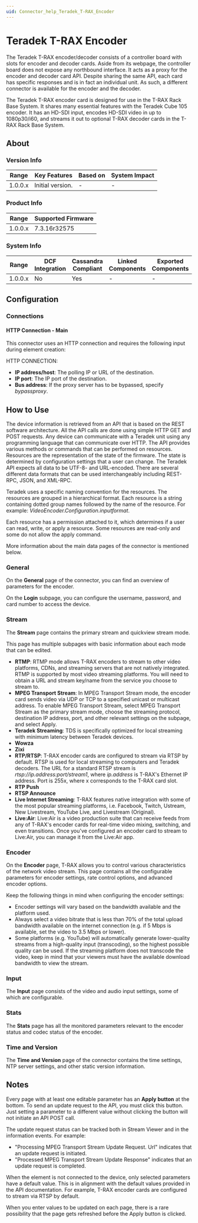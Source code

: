 ```yaml
---
uid: Connector_help_Teradek_T-RAX_Encoder
---
```


# Teradek T-RAX Encoder

The Teradek T-RAX encoder/decoder consists of a controller board with slots for encoder and decoder cards. Aside from its webpage, the controller board does not expose any northbound interface. It acts as a proxy for the encoder and decoder card API. Despite sharing the same API, each card has specific responses and is in fact an individual unit. As such, a different connector is available for the encoder and the decoder.

The Teradek T-RAX encoder card is designed for use in the T-RAX Rack Base System. It shares many essential features with the Teradek Cube 105 encoder. It has an HD-SDI input, encodes HD-SDI video in up to 1080p30/i60, and streams it out to optional T-RAX decoder cards in the T-RAX Rack Base System.

## About

### Version Info

| **Range** | **Key Features** | **Based on** | **System Impact** |
|-----------|------------------|--------------|-------------------|
| 1.0.0.x   | Initial version. | \-           | \-                |

### Product Info

| Range     | Supported Firmware     |
|-----------|------------------------|
| 1.0.0.x   | 7.3.16r32575           |

### System Info

| Range     | DCF Integration     | Cassandra Compliant     | Linked Components     | Exported Components     |
|-----------|---------------------|-------------------------|-----------------------|-------------------------|
| 1.0.0.x   | No                  | Yes                     | \-                    | \-                      |

## Configuration

### Connections

#### HTTP Connection - Main

This connector uses an HTTP connection and requires the following input during element creation:

HTTP CONNECTION:

- **IP address/host**: The polling IP or URL of the destination.
- **IP port**: The IP port of the destination.
- **Bus address**: If the proxy server has to be bypassed, specify *bypassproxy*.

## How to Use

The device information is retrieved from an API that is based on the REST software architecture. All the API calls are done using simple HTTP GET and POST requests. Any device can communicate with a Teradek unit using any programming language that can communicate over HTTP. The API provides various methods or commands that can be performed on resources. Resources are the representation of the state of the firmware. The state is determined by configuration settings that a user can change. The Teradek API expects all data to be UTF-8- and URL-encoded. There are several different data formats that can be used interchangeably including REST-RPC, JSON, and XML-RPC.

Teradek uses a specific naming convention for the resources. The resources are grouped in a hierarchical format. Each resource is a string containing dotted group names followed by the name of the resource. For example: *VideoEncoder.Configuration.inputformat*.

Each resource has a permission attached to it, which determines if a user can read, write, or apply a resource. Some resources are read-only and some do not allow the apply command.

More information about the main data pages of the connector is mentioned below.

### General

On the **General** page of the connector, you can find an overview of parameters for the encoder.

On the **Login** subpage, you can configure the username, password, and card number to access the device.

### Stream

The **Stream** page contains the primary stream and quickview stream mode.

This page has multiple subpages with basic information about each mode that can be edited.

- **RTMP**: RTMP mode allows T-RAX encoders to stream to other video platforms, CDNs, and streaming servers that are not natively integrated. RTMP is supported by most video streaming platforms.
  You will need to obtain a URL and stream key/name from the service you choose to stream to.
- **MPEG Transport Stream**: In MPEG Transport Stream mode, the encoder card sends video via UDP or TCP to a specified unicast or multicast address.
  To enable MPEG Transport Stream, select MPEG Transport Stream as the primary stream mode, choose the streaming protocol, destination IP address, port, and other relevant settings on the subpage, and select Apply.
- **Teradek Streaming**: TDS is specifically optimized for local streaming with minimum latency between Teradek devices.
- **Wowza**
- **Zixi**
- **RTP/RTSP**: T-RAX encoder cards are configured to stream via RTSP by default. RTSP is used for local streaming to computers and Teradek decoders. The URL for a standard RTSP stream is *rtsp://ip.address:port/stream1*, where *ip.address* is T-RAX's Ethernet IP address. Port is 255x, where x corresponds to the T-RAX card slot.
- **RTP Push**
- **RTSP Announce**
- **Live Internet Streaming**: T-RAX features native integration with some of the most popular streaming platforms, i.e. Facebook, Twitch, Ustream, New Livestream, YouTube Live, and Livestream (Original).
- **Live:Air**: Live:Air is a video production suite that can receive feeds from any of T-RAX's encoder cards for real-time video mixing, switching, and even transitions.
  Once you've configured an encoder card to stream to Live:Air, you can manage it from the Live:Air app.

### Encoder

On the **Encoder** page, T-RAX allows you to control various characteristics of the network video stream. This page contains all the configurable parameters for encoder settings, rate control options, and advanced encoder options.

Keep the following things in mind when configuring the encoder settings:

- Encoder settings will vary based on the bandwidth available and the platform used.
- Always select a video bitrate that is less than 70% of the total upload bandwidth available on the internet connection (e.g. if 5 Mbps is available, set the video to 3.5 Mbps or lower).
- Some platforms (e.g. YouTube) will automatically generate lower-quality streams from a high-quality input (transcoding), so the highest possible quality can be used. If the streaming platform does not transcode the video, keep in mind that your viewers must have the available download bandwidth to view the stream.

### Input

The **Input** page consists of the video and audio input settings, some of which are configurable.

### Stats

The **Stats** page has all the monitored parameters relevant to the encoder status and codec status of the encoder.

### Time and Version

The **Time and Version** page of the connector contains the time settings, NTP server settings, and other static version information.

## Notes

Every page with at least one editable parameter has an **Apply button** at the bottom. To send an update request to the API, you must click this button. Just setting a parameter to a different value without clicking the button will not initiate an API POST call.

The update request status can be tracked both in Stream Viewer and in the information events. For example:

- "Processing MPEG Transport Stream Update Request. Url" indicates that an update request is initiated.
- "Processed MPEG Transport Stream Update Response" indicates that an update request is completed.

When the element is not connected to the device, only selected parameters have a default value. This is in alignment with the default values provided in the API documentation. For example, T-RAX encoder cards are configured to stream via RTSP by default.

When you enter values to be updated on each page, there is a rare possibility that the page gets refreshed before the Apply button is clicked.
